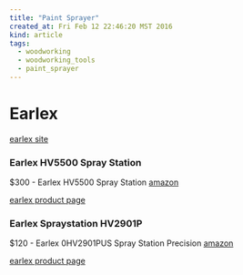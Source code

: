 ```yaml
---
title: "Paint Sprayer"
created_at: Fri Feb 12 22:46:20 MST 2016
kind: article
tags:
  - woodworking
  - woodworking_tools
  - paint_sprayer
---
```


# Earlex

<a href="http://www.earlex.com/" target="_blank">earlex site</a>

### Earlex HV5500 Spray Station

$300 - Earlex HV5500 Spray Station <a href="http://www.amazon.com/Earlex-HV5500-Spray-Station/dp/B004RGOKR2" target="_blank">amazon</a>

<a href="http://www.earlex.com/earlex-hvlp-spraystation-hv5500/" target="_blank">earlex product page</a>

### Earlex Spraystation HV2901P

$120 - Earlex 0HV2901PUS Spray Station Precision <a href="http://www.amazon.com/Earlex-0HV2901PUS-Spray-Station-Precision/dp/B00K26SJ5U" target="_blank">amazon</a>

<a href="http://www.earlex.com/spraystation-hv2901p/" target="_blank">earlex product page</a>


<!--
html boilerplate
<a href="" target="_blank"></a>
<img src="" width="400px">
-->
